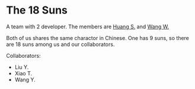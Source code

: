# The 18 Suns
A team with 2 developer. The members are [Huang S.](https://github.com/NBDatsuya) and [Wang W.](https://github.com/wangwenqingqq)

Both of us shares the same charactor in Chinese. One has 9 suns, so there are 18 suns among us and our collaborators.

Collaborators:
- Liu Y.
- Xiao T.
- Wang Y.
